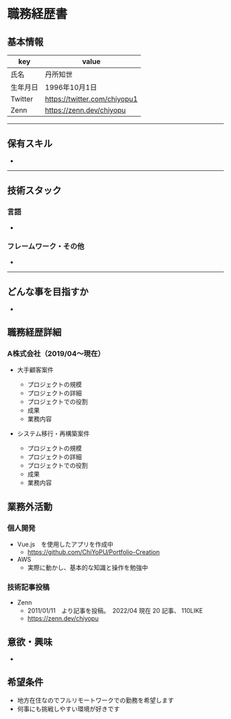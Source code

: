 # 職務経歴書

## 基本情報

|key|value|
|---|---|
|氏名|丹所知世|
|生年月日|1996年10月1日|
|Twitter|https://twitter.com/chiyopu1|
|Zenn|https://zenn.dev/chiyopu|

---

## 保有スキル

- 


---

## 技術スタック

### 言語

- 

### フレームワーク・その他

- 

---

## どんな事を目指すか

- 

## 職務経歴詳細

### A株式会社（2019/04〜現在）

- 大手顧客案件
  - プロジェクトの規模
  - プロジェクトの詳細
  - プロジェクトでの役割
  - 成果
  - 業務内容

- システム移行・再構築案件
  - プロジェクトの規模
  - プロジェクトの詳細
  - プロジェクトでの役割
  - 成果
  - 業務内容

## 業務外活動

### 個人開発
- Vue.js　を使用したアプリを作成中
  - https://github.com/ChiYoPU/Portfolio-Creation
- AWS
  - 実際に動かし、基本的な知識と操作を勉強中
  
### 技術記事投稿
- Zenn
  - 2011/01/11　より記事を投稿。　2022/04 現在 20 記事、 110LIKE
  - https://zenn.dev/chiyopu

## 意欲・興味

- 

## 希望条件

- 地方在住なのでフルリモートワークでの勤務を希望します
- 何事にも挑戦しやすい環境が好きです
